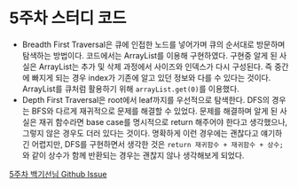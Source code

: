 # 5주차 스터디 코드

- Breadth First Traversal은 큐에 인접한 노드를 넣어가며 큐의 순서대로 방문하며 탐색하는 방법이다. 코드에서는 ArrayList를 이용해 구현하였다.
구현중 알게 된 사실은 ArrayList는 추가 및 삭제 과정에서 사이즈와 인덱스가 다시 구성된다. 즉 중간에 빠지게 되는 경우 index가 기존에 알고 있던 정보와 다를 수 있다는 것이다.
ArrayList를 큐처럼 활용하기 위해 `arrayList.get(0)`를 이용했다.
- Depth First Traversal은 root에서 leaf까지를 우선적으로 탐색한다. DFS의 경우는 BFS와 다르게 재귀적으로 문제를 해결할 수 있었다.
문제를 해결하며 알게 된 사실은 재귀 함수라면 base case를 명시적으로 return 해주어야 한다고 생각했으나, 그렇지 않은 경우도 더러 있다는 것이다.
명확하게 이런 경우에는 괜찮다고 얘기하긴 어렵지만, DFS를 구현하면서 생각한 것은 `return 재귀함수 + 재귀함수 + 상수;`와 같이 상수가 함께 반환되는 경우는
괜찮지 않나 생각해보게 되었다.

[5주차 백기선님 Github Issue](https://github.com/whiteship/live-study/issues/4)